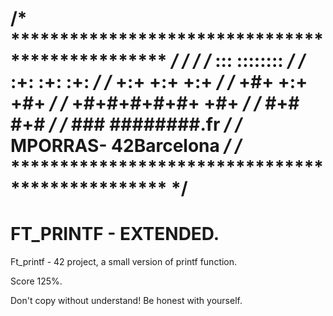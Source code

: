 /* ************************************************ */
/*                                                  */
/*                              :::      ::::::::   */
/*                            :+:      :+:    :+:   */
/*                          +:+ +:+         +:+     */
/*                        +#+  +:+       +#+        */
/*                      +#+#+#+#+#+   +#+           */
/*                           #+#    #+#             */
/*                          ###   ########.fr       */
/* MPORRAS- 42Barcelona                             */
/* ************************************************ */
=====================
FT_PRINTF - EXTENDED.
=====================

Ft_printf - 42 project, a small version of printf function.

Score 125%.

Don't copy without understand!
Be honest with yourself.